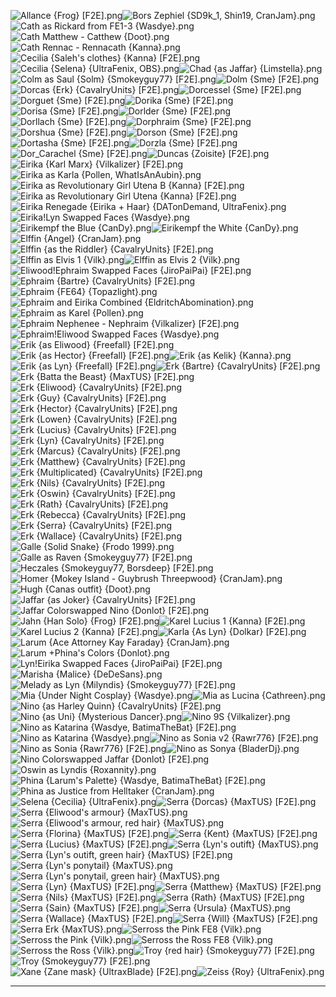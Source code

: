 ![Allance {Frog} [F2E].png](https://raw.githubusercontent.com/Klokinator/FE-Repo/main/Portrait%20Repository/Crossover%20Mugs%20(Characters%20RPing%20as%20Other%20Characters)/Allance%20%7BFrog%7D%20%5BF2E%5D.png "Allance {Frog} [F2E].png")![Bors Zephiel {SD9k_1, Shin19, CranJam}.png](https://raw.githubusercontent.com/Klokinator/FE-Repo/main/Portrait%20Repository/Crossover%20Mugs%20(Characters%20RPing%20as%20Other%20Characters)/Bors%20Zephiel%20%7BSD9k_1,%20Shin19,%20CranJam%7D.png "Bors Zephiel {SD9k_1, Shin19, CranJam}.png")![Cath as Rickard from FE1-3 {Wasdye}.png](https://raw.githubusercontent.com/Klokinator/FE-Repo/main/Portrait%20Repository/Crossover%20Mugs%20(Characters%20RPing%20as%20Other%20Characters)/Cath%20as%20Rickard%20from%20FE1-3%20%7BWasdye%7D.png "Cath as Rickard from FE1-3 {Wasdye}.png")![Cath Matthew - Catthew {Doot}.png](https://raw.githubusercontent.com/Klokinator/FE-Repo/main/Portrait%20Repository/Crossover%20Mugs%20(Characters%20RPing%20as%20Other%20Characters)/Cath%20Matthew%20-%20Catthew%20%7BDoot%7D.png "Cath Matthew - Catthew {Doot}.png")![Cath Rennac - Rennacath {Kanna}.png](https://raw.githubusercontent.com/Klokinator/FE-Repo/main/Portrait%20Repository/Crossover%20Mugs%20(Characters%20RPing%20as%20Other%20Characters)/Cath%20Rennac%20-%20Rennacath%20%7BKanna%7D.png "Cath Rennac - Rennacath {Kanna}.png")![Cecilia {Saleh's clothes} {Kanna} [F2E].png](https://raw.githubusercontent.com/Klokinator/FE-Repo/main/Portrait%20Repository/Crossover%20Mugs%20(Characters%20RPing%20as%20Other%20Characters)/Cecilia%20(Saleh's%20clothes)%20%7BKanna%7D%20%5BF2E%5D.png "Cecilia {Saleh's clothes} {Kanna} [F2E].png")![Cecilia {Selena} {UltraFenix, OBS}.png](https://raw.githubusercontent.com/Klokinator/FE-Repo/main/Portrait%20Repository/Crossover%20Mugs%20(Characters%20RPing%20as%20Other%20Characters)/Cecilia%20(Selena)%20%7BUltraFenix,%20OBS%7D.png "Cecilia {Selena} {UltraFenix, OBS}.png")![Chad {as Jaffar} {Limstella}.png](https://raw.githubusercontent.com/Klokinator/FE-Repo/main/Portrait%20Repository/Crossover%20Mugs%20(Characters%20RPing%20as%20Other%20Characters)/Chad%20(as%20Jaffar)%20%7BLimstella%7D.png "Chad {as Jaffar} {Limstella}.png")![Colm as Saul {Solm} {Smokeyguy77} [F2E].png](https://raw.githubusercontent.com/Klokinator/FE-Repo/main/Portrait%20Repository/Crossover%20Mugs%20(Characters%20RPing%20as%20Other%20Characters)/Colm%20as%20Saul%20(Solm)%20%7BSmokeyguy77%7D%20%5BF2E%5D.png "Colm as Saul {Solm} {Smokeyguy77} [F2E].png")![Dolm {Sme} [F2E].png](https://raw.githubusercontent.com/Klokinator/FE-Repo/main/Portrait%20Repository/Crossover%20Mugs%20(Characters%20RPing%20as%20Other%20Characters)/Dolm%20%7BSme%7D%20%5BF2E%5D.png "Dolm {Sme} [F2E].png")![Dorcas {Erk} {CavalryUnits} [F2E].png](https://raw.githubusercontent.com/Klokinator/FE-Repo/main/Portrait%20Repository/Crossover%20Mugs%20(Characters%20RPing%20as%20Other%20Characters)/Dorcas%20(Erk)%20%7BCavalryUnits%7D%20%5BF2E%5D.png "Dorcas {Erk} {CavalryUnits} [F2E].png")![Dorcessel {Sme} [F2E].png](https://raw.githubusercontent.com/Klokinator/FE-Repo/main/Portrait%20Repository/Crossover%20Mugs%20(Characters%20RPing%20as%20Other%20Characters)/Dorcessel%20%7BSme%7D%20%5BF2E%5D.png "Dorcessel {Sme} [F2E].png")![Dorguet {Sme} [F2E].png](https://raw.githubusercontent.com/Klokinator/FE-Repo/main/Portrait%20Repository/Crossover%20Mugs%20(Characters%20RPing%20as%20Other%20Characters)/Dorguet%20%7BSme%7D%20%5BF2E%5D.png "Dorguet {Sme} [F2E].png")![Dorika {Sme} [F2E].png](https://raw.githubusercontent.com/Klokinator/FE-Repo/main/Portrait%20Repository/Crossover%20Mugs%20(Characters%20RPing%20as%20Other%20Characters)/Dorika%20%7BSme%7D%20%5BF2E%5D.png "Dorika {Sme} [F2E].png")![Dorisa {Sme} [F2E].png](https://raw.githubusercontent.com/Klokinator/FE-Repo/main/Portrait%20Repository/Crossover%20Mugs%20(Characters%20RPing%20as%20Other%20Characters)/Dorisa%20%7BSme%7D%20%5BF2E%5D.png "Dorisa {Sme} [F2E].png")![Dorlder {Sme} [F2E].png](https://raw.githubusercontent.com/Klokinator/FE-Repo/main/Portrait%20Repository/Crossover%20Mugs%20(Characters%20RPing%20as%20Other%20Characters)/Dorlder%20%7BSme%7D%20%5BF2E%5D.png "Dorlder {Sme} [F2E].png")![Dorllach {Sme} [F2E].png](https://raw.githubusercontent.com/Klokinator/FE-Repo/main/Portrait%20Repository/Crossover%20Mugs%20(Characters%20RPing%20as%20Other%20Characters)/Dorllach%20%7BSme%7D%20%5BF2E%5D.png "Dorllach {Sme} [F2E].png")![Dorphraim {Sme} [F2E].png](https://raw.githubusercontent.com/Klokinator/FE-Repo/main/Portrait%20Repository/Crossover%20Mugs%20(Characters%20RPing%20as%20Other%20Characters)/Dorphraim%20%7BSme%7D%20%5BF2E%5D.png "Dorphraim {Sme} [F2E].png")![Dorshua {Sme} [F2E].png](https://raw.githubusercontent.com/Klokinator/FE-Repo/main/Portrait%20Repository/Crossover%20Mugs%20(Characters%20RPing%20as%20Other%20Characters)/Dorshua%20%7BSme%7D%20%5BF2E%5D.png "Dorshua {Sme} [F2E].png")![Dorson {Sme} [F2E].png](https://raw.githubusercontent.com/Klokinator/FE-Repo/main/Portrait%20Repository/Crossover%20Mugs%20(Characters%20RPing%20as%20Other%20Characters)/Dorson%20%7BSme%7D%20%5BF2E%5D.png "Dorson {Sme} [F2E].png")![Dortasha {Sme} [F2E].png](https://raw.githubusercontent.com/Klokinator/FE-Repo/main/Portrait%20Repository/Crossover%20Mugs%20(Characters%20RPing%20as%20Other%20Characters)/Dortasha%20%7BSme%7D%20%5BF2E%5D.png "Dortasha {Sme} [F2E].png")![Dorzla {Sme} [F2E].png](https://raw.githubusercontent.com/Klokinator/FE-Repo/main/Portrait%20Repository/Crossover%20Mugs%20(Characters%20RPing%20as%20Other%20Characters)/Dorzla%20%7BSme%7D%20%5BF2E%5D.png "Dorzla {Sme} [F2E].png")![Dor_Carachel {Sme} [F2E].png](https://raw.githubusercontent.com/Klokinator/FE-Repo/main/Portrait%20Repository/Crossover%20Mugs%20(Characters%20RPing%20as%20Other%20Characters)/Dor_Carachel%20%7BSme%7D%20%5BF2E%5D.png "Dor_Carachel {Sme} [F2E].png")![Duncas {Zoisite} [F2E].png](https://raw.githubusercontent.com/Klokinator/FE-Repo/main/Portrait%20Repository/Crossover%20Mugs%20(Characters%20RPing%20as%20Other%20Characters)/Duncas%20%7BZoisite%7D%20%5BF2E%5D.png "Duncas {Zoisite} [F2E].png")![Eirika {Karl Marx} {Vilkalizer} [F2E].png](https://raw.githubusercontent.com/Klokinator/FE-Repo/main/Portrait%20Repository/Crossover%20Mugs%20(Characters%20RPing%20as%20Other%20Characters)/Eirika%20(Karl%20Marx)%20%7BVilkalizer%7D%20%5BF2E%5D.png "Eirika {Karl Marx} {Vilkalizer} [F2E].png")![Eirika as Karla {Pollen, WhatIsAnAubin}.png](https://raw.githubusercontent.com/Klokinator/FE-Repo/main/Portrait%20Repository/Crossover%20Mugs%20(Characters%20RPing%20as%20Other%20Characters)/Eirika%20as%20Karla%20%7BPollen,%20WhatIsAnAubin%7D.png "Eirika as Karla {Pollen, WhatIsAnAubin}.png")![Eirika as Revolutionary Girl Utena B {Kanna} [F2E].png](https://raw.githubusercontent.com/Klokinator/FE-Repo/main/Portrait%20Repository/Crossover%20Mugs%20(Characters%20RPing%20as%20Other%20Characters)/Eirika%20as%20Revolutionary%20Girl%20Utena%20B%20%7BKanna%7D%20%5BF2E%5D.png "Eirika as Revolutionary Girl Utena B {Kanna} [F2E].png")![Eirika as Revolutionary Girl Utena {Kanna} [F2E].png](https://raw.githubusercontent.com/Klokinator/FE-Repo/main/Portrait%20Repository/Crossover%20Mugs%20(Characters%20RPing%20as%20Other%20Characters)/Eirika%20as%20Revolutionary%20Girl%20Utena%20%7BKanna%7D%20%5BF2E%5D.png "Eirika as Revolutionary Girl Utena {Kanna} [F2E].png")![Eirika Renegade {Eirika + Haar} {DATonDemand, UltraFenix}.png](https://raw.githubusercontent.com/Klokinator/FE-Repo/main/Portrait%20Repository/Crossover%20Mugs%20(Characters%20RPing%20as%20Other%20Characters)/Eirika%20Renegade%20(Eirika%20%2B%20Haar)%20%7BDATonDemand,%20UltraFenix%7D.png "Eirika Renegade {Eirika + Haar} {DATonDemand, UltraFenix}.png")![Eirika!Lyn Swapped Faces {Wasdye}.png](https://raw.githubusercontent.com/Klokinator/FE-Repo/main/Portrait%20Repository/Crossover%20Mugs%20(Characters%20RPing%20as%20Other%20Characters)/Eirika!Lyn%20Swapped%20Faces%20%7BWasdye%7D.png "Eirika!Lyn Swapped Faces {Wasdye}.png")![Eirikempf the Blue {CanDy}.png](https://raw.githubusercontent.com/Klokinator/FE-Repo/main/Portrait%20Repository/Crossover%20Mugs%20(Characters%20RPing%20as%20Other%20Characters)/Eirikempf%20the%20Blue%20%7BCanDy%7D.png "Eirikempf the Blue {CanDy}.png")![Eirikempf the White {CanDy}.png](https://raw.githubusercontent.com/Klokinator/FE-Repo/main/Portrait%20Repository/Crossover%20Mugs%20(Characters%20RPing%20as%20Other%20Characters)/Eirikempf%20the%20White%20%7BCanDy%7D.png "Eirikempf the White {CanDy}.png")![Elffin {Angel} {CranJam}.png](https://raw.githubusercontent.com/Klokinator/FE-Repo/main/Portrait%20Repository/Crossover%20Mugs%20(Characters%20RPing%20as%20Other%20Characters)/Elffin%20(Angel)%20%7BCranJam%7D.png "Elffin {Angel} {CranJam}.png")![Elffin {as the Riddler} {CavalryUnits} [F2E].png](https://raw.githubusercontent.com/Klokinator/FE-Repo/main/Portrait%20Repository/Crossover%20Mugs%20(Characters%20RPing%20as%20Other%20Characters)/Elffin%20(as%20the%20Riddler)%20%7BCavalryUnits%7D%20%5BF2E%5D.png "Elffin {as the Riddler} {CavalryUnits} [F2E].png")![Elffin as Elvis 1 {Vilk}.png](https://raw.githubusercontent.com/Klokinator/FE-Repo/main/Portrait%20Repository/Crossover%20Mugs%20(Characters%20RPing%20as%20Other%20Characters)/Elffin%20as%20Elvis%201%20%7BVilk%7D.png "Elffin as Elvis 1 {Vilk}.png")![Elffin as Elvis 2 {Vilk}.png](https://raw.githubusercontent.com/Klokinator/FE-Repo/main/Portrait%20Repository/Crossover%20Mugs%20(Characters%20RPing%20as%20Other%20Characters)/Elffin%20as%20Elvis%202%20%7BVilk%7D.png "Elffin as Elvis 2 {Vilk}.png")![Eliwood!Ephraim Swapped Faces {JiroPaiPai} [F2E].png](https://raw.githubusercontent.com/Klokinator/FE-Repo/main/Portrait%20Repository/Crossover%20Mugs%20(Characters%20RPing%20as%20Other%20Characters)/Eliwood!Ephraim%20Swapped%20Faces%20%7BJiroPaiPai%7D%20%5BF2E%5D.png "Eliwood!Ephraim Swapped Faces {JiroPaiPai} [F2E].png")![Ephraim {Bartre} {CavalryUnits} [F2E].png](https://raw.githubusercontent.com/Klokinator/FE-Repo/main/Portrait%20Repository/Crossover%20Mugs%20(Characters%20RPing%20as%20Other%20Characters)/Ephraim%20(Bartre)%20%7BCavalryUnits%7D%20%5BF2E%5D.png "Ephraim {Bartre} {CavalryUnits} [F2E].png")![Ephraim {FE64} {Topazlight}.png](https://raw.githubusercontent.com/Klokinator/FE-Repo/main/Portrait%20Repository/Crossover%20Mugs%20(Characters%20RPing%20as%20Other%20Characters)/Ephraim%20(FE64)%20%7BTopazlight%7D.png "Ephraim {FE64} {Topazlight}.png")![Ephraim and Eirika Combined {EldritchAbomination}.png](https://raw.githubusercontent.com/Klokinator/FE-Repo/main/Portrait%20Repository/Crossover%20Mugs%20(Characters%20RPing%20as%20Other%20Characters)/Ephraim%20and%20Eirika%20Combined%20%7BEldritchAbomination%7D.png "Ephraim and Eirika Combined {EldritchAbomination}.png")![Ephraim as Karel {Pollen}.png](https://raw.githubusercontent.com/Klokinator/FE-Repo/main/Portrait%20Repository/Crossover%20Mugs%20(Characters%20RPing%20as%20Other%20Characters)/Ephraim%20as%20Karel%20%7BPollen%7D.png "Ephraim as Karel {Pollen}.png")![Ephraim Nephenee - Nephraim {Vilkalizer} [F2E].png](https://raw.githubusercontent.com/Klokinator/FE-Repo/main/Portrait%20Repository/Crossover%20Mugs%20(Characters%20RPing%20as%20Other%20Characters)/Ephraim%20Nephenee%20-%20Nephraim%20%7BVilkalizer%7D%20%5BF2E%5D.png "Ephraim Nephenee - Nephraim {Vilkalizer} [F2E].png")![Ephraim!Eliwood Swapped Faces {Wasdye}.png](https://raw.githubusercontent.com/Klokinator/FE-Repo/main/Portrait%20Repository/Crossover%20Mugs%20(Characters%20RPing%20as%20Other%20Characters)/Ephraim!Eliwood%20Swapped%20Faces%20%7BWasdye%7D.png "Ephraim!Eliwood Swapped Faces {Wasdye}.png")![Erik {as Eliwood} {Freefall} [F2E].png](https://raw.githubusercontent.com/Klokinator/FE-Repo/main/Portrait%20Repository/Crossover%20Mugs%20(Characters%20RPing%20as%20Other%20Characters)/Erik%20(as%20Eliwood)%20%7BFreefall%7D%20%5BF2E%5D.png "Erik {as Eliwood} {Freefall} [F2E].png")![Erik {as Hector} {Freefall} [F2E].png](https://raw.githubusercontent.com/Klokinator/FE-Repo/main/Portrait%20Repository/Crossover%20Mugs%20(Characters%20RPing%20as%20Other%20Characters)/Erik%20(as%20Hector)%20%7BFreefall%7D%20%5BF2E%5D.png "Erik {as Hector} {Freefall} [F2E].png")![Erik {as Kelik} {Kanna}.png](https://raw.githubusercontent.com/Klokinator/FE-Repo/main/Portrait%20Repository/Crossover%20Mugs%20(Characters%20RPing%20as%20Other%20Characters)/Erik%20(as%20Kelik)%20%7BKanna%7D.png "Erik {as Kelik} {Kanna}.png")![Erik {as Lyn} {Freefall} [F2E].png](https://raw.githubusercontent.com/Klokinator/FE-Repo/main/Portrait%20Repository/Crossover%20Mugs%20(Characters%20RPing%20as%20Other%20Characters)/Erik%20(as%20Lyn)%20%7BFreefall%7D%20%5BF2E%5D.png "Erik {as Lyn} {Freefall} [F2E].png")![Erk {Bartre} {CavalryUnits} [F2E].png](https://raw.githubusercontent.com/Klokinator/FE-Repo/main/Portrait%20Repository/Crossover%20Mugs%20(Characters%20RPing%20as%20Other%20Characters)/Erk%20(Bartre)%20%7BCavalryUnits%7D%20%5BF2E%5D.png "Erk {Bartre} {CavalryUnits} [F2E].png")![Erk {Batta the Beast} {MaxTUS} [F2E].png](https://raw.githubusercontent.com/Klokinator/FE-Repo/main/Portrait%20Repository/Crossover%20Mugs%20(Characters%20RPing%20as%20Other%20Characters)/Erk%20(Batta%20the%20Beast)%20%7BMaxTUS%7D%20%5BF2E%5D.png "Erk {Batta the Beast} {MaxTUS} [F2E].png")![Erk {Eliwood} {CavalryUnits} [F2E].png](https://raw.githubusercontent.com/Klokinator/FE-Repo/main/Portrait%20Repository/Crossover%20Mugs%20(Characters%20RPing%20as%20Other%20Characters)/Erk%20(Eliwood)%20%7BCavalryUnits%7D%20%5BF2E%5D.png "Erk {Eliwood} {CavalryUnits} [F2E].png")![Erk {Guy} {CavalryUnits} [F2E].png](https://raw.githubusercontent.com/Klokinator/FE-Repo/main/Portrait%20Repository/Crossover%20Mugs%20(Characters%20RPing%20as%20Other%20Characters)/Erk%20(Guy)%20%7BCavalryUnits%7D%20%5BF2E%5D.png "Erk {Guy} {CavalryUnits} [F2E].png")![Erk {Hector} {CavalryUnits} [F2E].png](https://raw.githubusercontent.com/Klokinator/FE-Repo/main/Portrait%20Repository/Crossover%20Mugs%20(Characters%20RPing%20as%20Other%20Characters)/Erk%20(Hector)%20%7BCavalryUnits%7D%20%5BF2E%5D.png "Erk {Hector} {CavalryUnits} [F2E].png")![Erk {Lowen} {CavalryUnits} [F2E].png](https://raw.githubusercontent.com/Klokinator/FE-Repo/main/Portrait%20Repository/Crossover%20Mugs%20(Characters%20RPing%20as%20Other%20Characters)/Erk%20(Lowen)%20%7BCavalryUnits%7D%20%5BF2E%5D.png "Erk {Lowen} {CavalryUnits} [F2E].png")![Erk {Lucius} {CavalryUnits} [F2E].png](https://raw.githubusercontent.com/Klokinator/FE-Repo/main/Portrait%20Repository/Crossover%20Mugs%20(Characters%20RPing%20as%20Other%20Characters)/Erk%20(Lucius)%20%7BCavalryUnits%7D%20%5BF2E%5D.png "Erk {Lucius} {CavalryUnits} [F2E].png")![Erk {Lyn} {CavalryUnits} [F2E].png](https://raw.githubusercontent.com/Klokinator/FE-Repo/main/Portrait%20Repository/Crossover%20Mugs%20(Characters%20RPing%20as%20Other%20Characters)/Erk%20(Lyn)%20%7BCavalryUnits%7D%20%5BF2E%5D.png "Erk {Lyn} {CavalryUnits} [F2E].png")![Erk {Marcus} {CavalryUnits} [F2E].png](https://raw.githubusercontent.com/Klokinator/FE-Repo/main/Portrait%20Repository/Crossover%20Mugs%20(Characters%20RPing%20as%20Other%20Characters)/Erk%20(Marcus)%20%7BCavalryUnits%7D%20%5BF2E%5D.png "Erk {Marcus} {CavalryUnits} [F2E].png")![Erk {Matthew} {CavalryUnits} [F2E].png](https://raw.githubusercontent.com/Klokinator/FE-Repo/main/Portrait%20Repository/Crossover%20Mugs%20(Characters%20RPing%20as%20Other%20Characters)/Erk%20(Matthew)%20%7BCavalryUnits%7D%20%5BF2E%5D.png "Erk {Matthew} {CavalryUnits} [F2E].png")![Erk {Multiplicated} {CavalryUnits} [F2E].png](https://raw.githubusercontent.com/Klokinator/FE-Repo/main/Portrait%20Repository/Crossover%20Mugs%20(Characters%20RPing%20as%20Other%20Characters)/Erk%20(Multiplicated)%20%7BCavalryUnits%7D%20%5BF2E%5D.png "Erk {Multiplicated} {CavalryUnits} [F2E].png")![Erk {Nils} {CavalryUnits} [F2E].png](https://raw.githubusercontent.com/Klokinator/FE-Repo/main/Portrait%20Repository/Crossover%20Mugs%20(Characters%20RPing%20as%20Other%20Characters)/Erk%20(Nils)%20%7BCavalryUnits%7D%20%5BF2E%5D.png "Erk {Nils} {CavalryUnits} [F2E].png")![Erk {Oswin} {CavalryUnits} [F2E].png](https://raw.githubusercontent.com/Klokinator/FE-Repo/main/Portrait%20Repository/Crossover%20Mugs%20(Characters%20RPing%20as%20Other%20Characters)/Erk%20(Oswin)%20%7BCavalryUnits%7D%20%5BF2E%5D.png "Erk {Oswin} {CavalryUnits} [F2E].png")![Erk {Rath} {CavalryUnits} [F2E].png](https://raw.githubusercontent.com/Klokinator/FE-Repo/main/Portrait%20Repository/Crossover%20Mugs%20(Characters%20RPing%20as%20Other%20Characters)/Erk%20(Rath)%20%7BCavalryUnits%7D%20%5BF2E%5D.png "Erk {Rath} {CavalryUnits} [F2E].png")![Erk {Rebecca} {CavalryUnits} [F2E].png](https://raw.githubusercontent.com/Klokinator/FE-Repo/main/Portrait%20Repository/Crossover%20Mugs%20(Characters%20RPing%20as%20Other%20Characters)/Erk%20(Rebecca)%20%7BCavalryUnits%7D%20%5BF2E%5D.png "Erk {Rebecca} {CavalryUnits} [F2E].png")![Erk {Serra} {CavalryUnits} [F2E].png](https://raw.githubusercontent.com/Klokinator/FE-Repo/main/Portrait%20Repository/Crossover%20Mugs%20(Characters%20RPing%20as%20Other%20Characters)/Erk%20(Serra)%20%7BCavalryUnits%7D%20%5BF2E%5D.png "Erk {Serra} {CavalryUnits} [F2E].png")![Erk {Wallace} {CavalryUnits} [F2E].png](https://raw.githubusercontent.com/Klokinator/FE-Repo/main/Portrait%20Repository/Crossover%20Mugs%20(Characters%20RPing%20as%20Other%20Characters)/Erk%20(Wallace)%20%7BCavalryUnits%7D%20%5BF2E%5D.png "Erk {Wallace} {CavalryUnits} [F2E].png")![Galle {Solid Snake} {Frodo 1999}.png](https://raw.githubusercontent.com/Klokinator/FE-Repo/main/Portrait%20Repository/Crossover%20Mugs%20(Characters%20RPing%20as%20Other%20Characters)/Galle%20(Solid%20Snake)%20%7BFrodo%201999%7D.png "Galle {Solid Snake} {Frodo 1999}.png")![Galle as Raven {Smokeyguy77} [F2E].png](https://raw.githubusercontent.com/Klokinator/FE-Repo/main/Portrait%20Repository/Crossover%20Mugs%20(Characters%20RPing%20as%20Other%20Characters)/Galle%20as%20Raven%20%7BSmokeyguy77%7D%20%5BF2E%5D.png "Galle as Raven {Smokeyguy77} [F2E].png")![Heczales {Smokeyguy77, Borsdeep} [F2E].png](https://raw.githubusercontent.com/Klokinator/FE-Repo/main/Portrait%20Repository/Crossover%20Mugs%20(Characters%20RPing%20as%20Other%20Characters)/Heczales%20%7BSmokeyguy77,%20Borsdeep%7D%20%5BF2E%5D.png "Heczales {Smokeyguy77, Borsdeep} [F2E].png")![Homer {Mokey Island - Guybrush Threepwood} {CranJam}.png](https://raw.githubusercontent.com/Klokinator/FE-Repo/main/Portrait%20Repository/Crossover%20Mugs%20(Characters%20RPing%20as%20Other%20Characters)/Homer%20(Mokey%20Island%20-%20Guybrush%20Threepwood)%20%7BCranJam%7D.png "Homer {Mokey Island - Guybrush Threepwood} {CranJam}.png")![Hugh {Canas outfit} {Doot}.png](https://raw.githubusercontent.com/Klokinator/FE-Repo/main/Portrait%20Repository/Crossover%20Mugs%20(Characters%20RPing%20as%20Other%20Characters)/Hugh%20(Canas%20outfit)%20%7BDoot%7D.png "Hugh {Canas outfit} {Doot}.png")![Jaffar {as Joker} {CavalryUnits} [F2E].png](https://raw.githubusercontent.com/Klokinator/FE-Repo/main/Portrait%20Repository/Crossover%20Mugs%20(Characters%20RPing%20as%20Other%20Characters)/Jaffar%20(as%20Joker)%20%7BCavalryUnits%7D%20%5BF2E%5D.png "Jaffar {as Joker} {CavalryUnits} [F2E].png")![Jaffar Colorswapped Nino {Donlot} [F2E].png](https://raw.githubusercontent.com/Klokinator/FE-Repo/main/Portrait%20Repository/Crossover%20Mugs%20(Characters%20RPing%20as%20Other%20Characters)/Jaffar%20Colorswapped%20Nino%20%7BDonlot%7D%20%5BF2E%5D.png "Jaffar Colorswapped Nino {Donlot} [F2E].png")![Jahn {Han Solo} {Frog} [F2E].png](https://raw.githubusercontent.com/Klokinator/FE-Repo/main/Portrait%20Repository/Crossover%20Mugs%20(Characters%20RPing%20as%20Other%20Characters)/Jahn%20(Han%20Solo)%20%7BFrog%7D%20%5BF2E%5D.png "Jahn {Han Solo} {Frog} [F2E].png")![Karel Lucius 1 {Kanna} [F2E].png](https://raw.githubusercontent.com/Klokinator/FE-Repo/main/Portrait%20Repository/Crossover%20Mugs%20(Characters%20RPing%20as%20Other%20Characters)/Karel%20Lucius%201%20%7BKanna%7D%20%5BF2E%5D.png "Karel Lucius 1 {Kanna} [F2E].png")![Karel Lucius 2 {Kanna} [F2E].png](https://raw.githubusercontent.com/Klokinator/FE-Repo/main/Portrait%20Repository/Crossover%20Mugs%20(Characters%20RPing%20as%20Other%20Characters)/Karel%20Lucius%202%20%7BKanna%7D%20%5BF2E%5D.png "Karel Lucius 2 {Kanna} [F2E].png")![Karla {As Lyn} {Dolkar} [F2E].png](https://raw.githubusercontent.com/Klokinator/FE-Repo/main/Portrait%20Repository/Crossover%20Mugs%20(Characters%20RPing%20as%20Other%20Characters)/Karla%20(As%20Lyn)%20%7BDolkar%7D%20%5BF2E%5D.png "Karla {As Lyn} {Dolkar} [F2E].png")![Larum {Ace Attorney Kay Faraday} {CranJam}.png](https://raw.githubusercontent.com/Klokinator/FE-Repo/main/Portrait%20Repository/Crossover%20Mugs%20(Characters%20RPing%20as%20Other%20Characters)/Larum%20(Ace%20Attorney%20Kay%20Faraday)%20%7BCranJam%7D.png "Larum {Ace Attorney Kay Faraday} {CranJam}.png")![Larum +Phina's Colors {Donlot}.png](https://raw.githubusercontent.com/Klokinator/FE-Repo/main/Portrait%20Repository/Crossover%20Mugs%20(Characters%20RPing%20as%20Other%20Characters)/Larum%20%2BPhina's%20Colors%20%7BDonlot%7D.png "Larum +Phina's Colors {Donlot}.png")![Lyn!Eirika Swapped Faces {JiroPaiPai} [F2E].png](https://raw.githubusercontent.com/Klokinator/FE-Repo/main/Portrait%20Repository/Crossover%20Mugs%20(Characters%20RPing%20as%20Other%20Characters)/Lyn!Eirika%20Swapped%20Faces%20%7BJiroPaiPai%7D%20%5BF2E%5D.png "Lyn!Eirika Swapped Faces {JiroPaiPai} [F2E].png")![Marisha {Malice} {DeDeSans}.png](https://raw.githubusercontent.com/Klokinator/FE-Repo/main/Portrait%20Repository/Crossover%20Mugs%20(Characters%20RPing%20as%20Other%20Characters)/Marisha%20(Malice)%20%7BDeDeSans%7D.png "Marisha {Malice} {DeDeSans}.png")![Melady as Lyn {Milyndis} {Smokeyguy77} [F2E].png](https://raw.githubusercontent.com/Klokinator/FE-Repo/main/Portrait%20Repository/Crossover%20Mugs%20(Characters%20RPing%20as%20Other%20Characters)/Melady%20as%20Lyn%20(Milyndis)%20%7BSmokeyguy77%7D%20%5BF2E%5D.png "Melady as Lyn {Milyndis} {Smokeyguy77} [F2E].png")![Mia {Under Night Cosplay} {Wasdye}.png](https://raw.githubusercontent.com/Klokinator/FE-Repo/main/Portrait%20Repository/Crossover%20Mugs%20(Characters%20RPing%20as%20Other%20Characters)/Mia%20(Under%20Night%20Cosplay)%20%7BWasdye%7D.png "Mia {Under Night Cosplay} {Wasdye}.png")![Mia as Lucina {Cathreen}.png](https://raw.githubusercontent.com/Klokinator/FE-Repo/main/Portrait%20Repository/Crossover%20Mugs%20(Characters%20RPing%20as%20Other%20Characters)/Mia%20as%20Lucina%20%7BCathreen%7D.png "Mia as Lucina {Cathreen}.png")![Nino {as Harley Quinn} {CavalryUnits} [F2E].png](https://raw.githubusercontent.com/Klokinator/FE-Repo/main/Portrait%20Repository/Crossover%20Mugs%20(Characters%20RPing%20as%20Other%20Characters)/Nino%20(as%20Harley%20Quinn)%20%7BCavalryUnits%7D%20%5BF2E%5D.png "Nino {as Harley Quinn} {CavalryUnits} [F2E].png")![Nino {as Uni} {Mysterious Dancer}.png](https://raw.githubusercontent.com/Klokinator/FE-Repo/main/Portrait%20Repository/Crossover%20Mugs%20(Characters%20RPing%20as%20Other%20Characters)/Nino%20(as%20Uni)%20%7BMysterious%20Dancer%7D.png "Nino {as Uni} {Mysterious Dancer}.png")![Nino 9S {Vilkalizer}.png](https://raw.githubusercontent.com/Klokinator/FE-Repo/main/Portrait%20Repository/Crossover%20Mugs%20(Characters%20RPing%20as%20Other%20Characters)/Nino%209S%20%7BVilkalizer%7D.png "Nino 9S {Vilkalizer}.png")![Nino as Katarina {Wasdye, BatimaTheBat} [F2E].png](https://raw.githubusercontent.com/Klokinator/FE-Repo/main/Portrait%20Repository/Crossover%20Mugs%20(Characters%20RPing%20as%20Other%20Characters)/Nino%20as%20Katarina%20%7BWasdye,%20BatimaTheBat%7D%20%5BF2E%5D.png "Nino as Katarina {Wasdye, BatimaTheBat} [F2E].png")![Nino as Katarina {Wasdye}.png](https://raw.githubusercontent.com/Klokinator/FE-Repo/main/Portrait%20Repository/Crossover%20Mugs%20(Characters%20RPing%20as%20Other%20Characters)/Nino%20as%20Katarina%20%7BWasdye%7D.png "Nino as Katarina {Wasdye}.png")![Nino as Sonia v2 {Rawr776} [F2E].png](https://raw.githubusercontent.com/Klokinator/FE-Repo/main/Portrait%20Repository/Crossover%20Mugs%20(Characters%20RPing%20as%20Other%20Characters)/Nino%20as%20Sonia%20v2%20%7BRawr776%7D%20%5BF2E%5D.png "Nino as Sonia v2 {Rawr776} [F2E].png")![Nino as Sonia {Rawr776} [F2E].png](https://raw.githubusercontent.com/Klokinator/FE-Repo/main/Portrait%20Repository/Crossover%20Mugs%20(Characters%20RPing%20as%20Other%20Characters)/Nino%20as%20Sonia%20%7BRawr776%7D%20%5BF2E%5D.png "Nino as Sonia {Rawr776} [F2E].png")![Nino as Sonya {BladerDj}.png](https://raw.githubusercontent.com/Klokinator/FE-Repo/main/Portrait%20Repository/Crossover%20Mugs%20(Characters%20RPing%20as%20Other%20Characters)/Nino%20as%20Sonya%20%7BBladerDj%7D.png "Nino as Sonya {BladerDj}.png")![Nino Colorswapped Jaffar {Donlot} [F2E].png](https://raw.githubusercontent.com/Klokinator/FE-Repo/main/Portrait%20Repository/Crossover%20Mugs%20(Characters%20RPing%20as%20Other%20Characters)/Nino%20Colorswapped%20Jaffar%20%7BDonlot%7D%20%5BF2E%5D.png "Nino Colorswapped Jaffar {Donlot} [F2E].png")![Oswin as Lyndis {Roxannity}.png](https://raw.githubusercontent.com/Klokinator/FE-Repo/main/Portrait%20Repository/Crossover%20Mugs%20(Characters%20RPing%20as%20Other%20Characters)/Oswin%20as%20Lyndis%20%7BRoxannity%7D.png "Oswin as Lyndis {Roxannity}.png")![Phina {Larum's Palette} {Wasdye, BatimaTheBat} [F2E].png](https://raw.githubusercontent.com/Klokinator/FE-Repo/main/Portrait%20Repository/Crossover%20Mugs%20(Characters%20RPing%20as%20Other%20Characters)/Phina%20(Larum's%20Palette)%20%7BWasdye,%20BatimaTheBat%7D%20%5BF2E%5D.png "Phina {Larum's Palette} {Wasdye, BatimaTheBat} [F2E].png")![Phina as Justice from Helltaker {CranJam}.png](https://raw.githubusercontent.com/Klokinator/FE-Repo/main/Portrait%20Repository/Crossover%20Mugs%20(Characters%20RPing%20as%20Other%20Characters)/Phina%20as%20Justice%20from%20Helltaker%20%7BCranJam%7D.png "Phina as Justice from Helltaker {CranJam}.png")![Selena {Cecilia} {UltraFenix}.png](https://raw.githubusercontent.com/Klokinator/FE-Repo/main/Portrait%20Repository/Crossover%20Mugs%20(Characters%20RPing%20as%20Other%20Characters)/Selena%20(Cecilia)%20%7BUltraFenix%7D.png "Selena {Cecilia} {UltraFenix}.png")![Serra {Dorcas} {MaxTUS} [F2E].png](https://raw.githubusercontent.com/Klokinator/FE-Repo/main/Portrait%20Repository/Crossover%20Mugs%20(Characters%20RPing%20as%20Other%20Characters)/Serra%20(Dorcas)%20%7BMaxTUS%7D%20%5BF2E%5D.png "Serra {Dorcas} {MaxTUS} [F2E].png")![Serra {Eliwood's armour} {MaxTUS}.png](https://raw.githubusercontent.com/Klokinator/FE-Repo/main/Portrait%20Repository/Crossover%20Mugs%20(Characters%20RPing%20as%20Other%20Characters)/Serra%20(Eliwood's%20armour)%20%7BMaxTUS%7D.png "Serra {Eliwood's armour} {MaxTUS}.png")![Serra {Eliwood's armour, red hair} {MaxTUS}.png](https://raw.githubusercontent.com/Klokinator/FE-Repo/main/Portrait%20Repository/Crossover%20Mugs%20(Characters%20RPing%20as%20Other%20Characters)/Serra%20(Eliwood's%20armour,%20red%20hair)%20%7BMaxTUS%7D.png "Serra {Eliwood's armour, red hair} {MaxTUS}.png")![Serra {Florina} {MaxTUS} [F2E].png](https://raw.githubusercontent.com/Klokinator/FE-Repo/main/Portrait%20Repository/Crossover%20Mugs%20(Characters%20RPing%20as%20Other%20Characters)/Serra%20(Florina)%20%7BMaxTUS%7D%20%5BF2E%5D.png "Serra {Florina} {MaxTUS} [F2E].png")![Serra {Kent} {MaxTUS} [F2E].png](https://raw.githubusercontent.com/Klokinator/FE-Repo/main/Portrait%20Repository/Crossover%20Mugs%20(Characters%20RPing%20as%20Other%20Characters)/Serra%20(Kent)%20%7BMaxTUS%7D%20%5BF2E%5D.png "Serra {Kent} {MaxTUS} [F2E].png")![Serra {Lucius} {MaxTUS} [F2E].png](https://raw.githubusercontent.com/Klokinator/FE-Repo/main/Portrait%20Repository/Crossover%20Mugs%20(Characters%20RPing%20as%20Other%20Characters)/Serra%20(Lucius)%20%7BMaxTUS%7D%20%5BF2E%5D.png "Serra {Lucius} {MaxTUS} [F2E].png")![Serra {Lyn's outift} {MaxTUS}.png](https://raw.githubusercontent.com/Klokinator/FE-Repo/main/Portrait%20Repository/Crossover%20Mugs%20(Characters%20RPing%20as%20Other%20Characters)/Serra%20(Lyn's%20outift)%20%7BMaxTUS%7D.png "Serra {Lyn's outift} {MaxTUS}.png")![Serra {Lyn's outift, green hair} {MaxTUS} [F2E].png](https://raw.githubusercontent.com/Klokinator/FE-Repo/main/Portrait%20Repository/Crossover%20Mugs%20(Characters%20RPing%20as%20Other%20Characters)/Serra%20(Lyn's%20outift,%20green%20hair)%20%7BMaxTUS%7D%20%5BF2E%5D.png "Serra {Lyn's outift, green hair} {MaxTUS} [F2E].png")![Serra {Lyn's ponytail} {MaxTUS}.png](https://raw.githubusercontent.com/Klokinator/FE-Repo/main/Portrait%20Repository/Crossover%20Mugs%20(Characters%20RPing%20as%20Other%20Characters)/Serra%20(Lyn's%20ponytail)%20%7BMaxTUS%7D.png "Serra {Lyn's ponytail} {MaxTUS}.png")![Serra {Lyn's ponytail, green hair} {MaxTUS}.png](https://raw.githubusercontent.com/Klokinator/FE-Repo/main/Portrait%20Repository/Crossover%20Mugs%20(Characters%20RPing%20as%20Other%20Characters)/Serra%20(Lyn's%20ponytail,%20green%20hair)%20%7BMaxTUS%7D.png "Serra {Lyn's ponytail, green hair} {MaxTUS}.png")![Serra {Lyn} {MaxTUS} [F2E].png](https://raw.githubusercontent.com/Klokinator/FE-Repo/main/Portrait%20Repository/Crossover%20Mugs%20(Characters%20RPing%20as%20Other%20Characters)/Serra%20(Lyn)%20%7BMaxTUS%7D%20%5BF2E%5D.png "Serra {Lyn} {MaxTUS} [F2E].png")![Serra {Matthew} {MaxTUS} [F2E].png](https://raw.githubusercontent.com/Klokinator/FE-Repo/main/Portrait%20Repository/Crossover%20Mugs%20(Characters%20RPing%20as%20Other%20Characters)/Serra%20(Matthew)%20%7BMaxTUS%7D%20%5BF2E%5D.png "Serra {Matthew} {MaxTUS} [F2E].png")![Serra {Nils} {MaxTUS} [F2E].png](https://raw.githubusercontent.com/Klokinator/FE-Repo/main/Portrait%20Repository/Crossover%20Mugs%20(Characters%20RPing%20as%20Other%20Characters)/Serra%20(Nils)%20%7BMaxTUS%7D%20%5BF2E%5D.png "Serra {Nils} {MaxTUS} [F2E].png")![Serra {Rath} {MaxTUS} [F2E].png](https://raw.githubusercontent.com/Klokinator/FE-Repo/main/Portrait%20Repository/Crossover%20Mugs%20(Characters%20RPing%20as%20Other%20Characters)/Serra%20(Rath)%20%7BMaxTUS%7D%20%5BF2E%5D.png "Serra {Rath} {MaxTUS} [F2E].png")![Serra {Sain} {MaxTUS} [F2E].png](https://raw.githubusercontent.com/Klokinator/FE-Repo/main/Portrait%20Repository/Crossover%20Mugs%20(Characters%20RPing%20as%20Other%20Characters)/Serra%20(Sain)%20%7BMaxTUS%7D%20%5BF2E%5D.png "Serra {Sain} {MaxTUS} [F2E].png")![Serra {Ursula} {MaxTUS}.png](https://raw.githubusercontent.com/Klokinator/FE-Repo/main/Portrait%20Repository/Crossover%20Mugs%20(Characters%20RPing%20as%20Other%20Characters)/Serra%20(Ursula)%20%7BMaxTUS%7D.png "Serra {Ursula} {MaxTUS}.png")![Serra {Wallace} {MaxTUS} [F2E].png](https://raw.githubusercontent.com/Klokinator/FE-Repo/main/Portrait%20Repository/Crossover%20Mugs%20(Characters%20RPing%20as%20Other%20Characters)/Serra%20(Wallace)%20%7BMaxTUS%7D%20%5BF2E%5D.png "Serra {Wallace} {MaxTUS} [F2E].png")![Serra {Will} {MaxTUS} [F2E].png](https://raw.githubusercontent.com/Klokinator/FE-Repo/main/Portrait%20Repository/Crossover%20Mugs%20(Characters%20RPing%20as%20Other%20Characters)/Serra%20(Will)%20%7BMaxTUS%7D%20%5BF2E%5D.png "Serra {Will} {MaxTUS} [F2E].png")![Serra Erk {MaxTUS}.png](https://raw.githubusercontent.com/Klokinator/FE-Repo/main/Portrait%20Repository/Crossover%20Mugs%20(Characters%20RPing%20as%20Other%20Characters)/Serra%20Erk%20%7BMaxTUS%7D.png "Serra Erk {MaxTUS}.png")![Serross the Pink FE8 {Vilk}.png](https://raw.githubusercontent.com/Klokinator/FE-Repo/main/Portrait%20Repository/Crossover%20Mugs%20(Characters%20RPing%20as%20Other%20Characters)/Serross%20the%20Pink%20FE8%20%7BVilk%7D.png "Serross the Pink FE8 {Vilk}.png")![Serross the Pink {Vilk}.png](https://raw.githubusercontent.com/Klokinator/FE-Repo/main/Portrait%20Repository/Crossover%20Mugs%20(Characters%20RPing%20as%20Other%20Characters)/Serross%20the%20Pink%20%7BVilk%7D.png "Serross the Pink {Vilk}.png")![Serross the Ross FE8 {Vilk}.png](https://raw.githubusercontent.com/Klokinator/FE-Repo/main/Portrait%20Repository/Crossover%20Mugs%20(Characters%20RPing%20as%20Other%20Characters)/Serross%20the%20Ross%20FE8%20%7BVilk%7D.png "Serross the Ross FE8 {Vilk}.png")![Serross the Ross {Vilk}.png](https://raw.githubusercontent.com/Klokinator/FE-Repo/main/Portrait%20Repository/Crossover%20Mugs%20(Characters%20RPing%20as%20Other%20Characters)/Serross%20the%20Ross%20%7BVilk%7D.png "Serross the Ross {Vilk}.png")![Troy {red hair} {Smokeyguy77} [F2E].png](https://raw.githubusercontent.com/Klokinator/FE-Repo/main/Portrait%20Repository/Crossover%20Mugs%20(Characters%20RPing%20as%20Other%20Characters)/Troy%20(red%20hair)%20%7BSmokeyguy77%7D%20%5BF2E%5D.png "Troy {red hair} {Smokeyguy77} [F2E].png")![Troy {Smokeyguy77} [F2E].png](https://raw.githubusercontent.com/Klokinator/FE-Repo/main/Portrait%20Repository/Crossover%20Mugs%20(Characters%20RPing%20as%20Other%20Characters)/Troy%20%7BSmokeyguy77%7D%20%5BF2E%5D.png "Troy {Smokeyguy77} [F2E].png")![Xane {Zane mask} {UltraxBlade} [F2E].png](https://raw.githubusercontent.com/Klokinator/FE-Repo/main/Portrait%20Repository/Crossover%20Mugs%20(Characters%20RPing%20as%20Other%20Characters)/Xane%20(Zane%20mask)%20%7BUltraxBlade%7D%20%5BF2E%5D.png "Xane {Zane mask} {UltraxBlade} [F2E].png")![Zeiss {Roy} {UltraFenix}.png](https://raw.githubusercontent.com/Klokinator/FE-Repo/main/Portrait%20Repository/Crossover%20Mugs%20(Characters%20RPing%20as%20Other%20Characters)/Zeiss%20(Roy)%20%7BUltraFenix%7D.png "Zeiss {Roy} {UltraFenix}.png")



----

